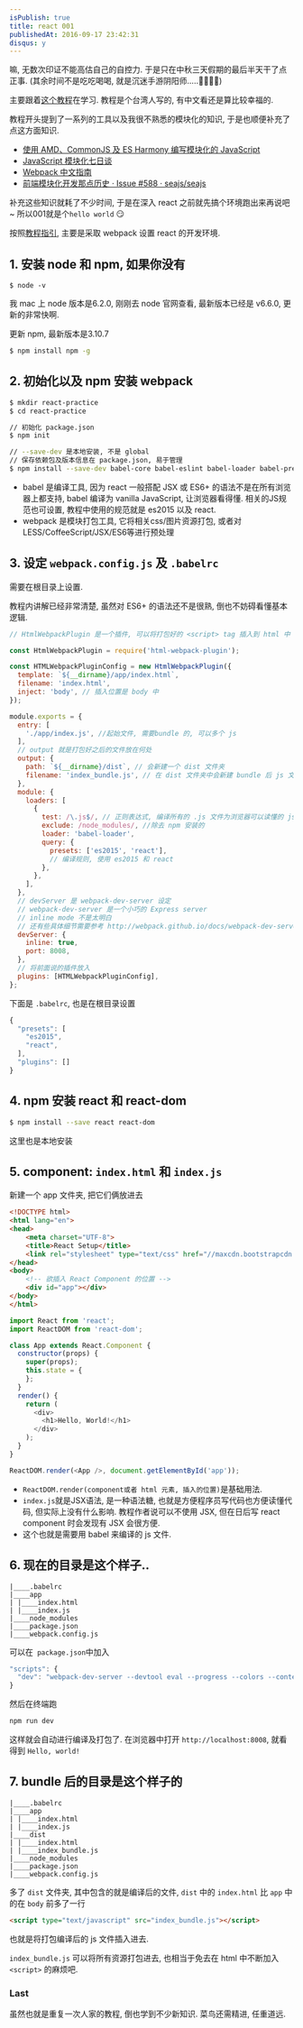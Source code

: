 ```yaml
---
isPublish: true
title: react 001
publishedAt: 2016-09-17 23:42:31
disqus: y
---
```


嘛, 无数次印证不能高估自己的自控力. 于是只在中秋三天假期的最后半天干了点正事.
(其余时间不是吃吃喝喝, 就是沉迷手游阴阳师.....🌝🌚🌝🌚)

主要跟着[这个教程](https://github.com/kdchang/reactjs101)在学习. 教程是个台湾人写的, 有中文看还是算比较幸福的.

教程开头提到了一系列的工具以及我很不熟悉的模块化的知识, 于是也顺便补充了点这方面知识.

* [使用 AMD、CommonJS 及 ES Harmony 编写模块化的 JavaScript](http://justineo.github.io/singles/writing-modular-js/)
* [JavaScript 模块化七日谈](http://huangxuan.me/js-module-7day/)
* [Webpack 中文指南](http://zhaoda.net/webpack-handbook/index.html)
* [前端模块化开发那点历史 · Issue #588 · seajs/seajs](https://github.com/seajs/seajs/issues/588)

补充这些知识就耗了不少时间, 于是在深入 react 之前就先搞个环境跑出来再说吧~ 所以001就是个`hello world` 😏

按照[教程指引](https://github.com/kdchang/reactjs101/blob/master/Ch02/webpack-dev-enviroment.md), 主要是采取 webpack 设置 react 的开发环境.

## 1. 安装 node 和 npm, 如果你没有

```
$ node -v
```

我 mac 上 node 版本是6.2.0, 刚刚去 node 官网查看, 最新版本已经是 v6.6.0, 更新的非常快啊.

更新 npm, 最新版本是3.10.7

```bash
$ npm install npm -g
```

## 2. 初始化以及 npm 安装 webpack

```bash
$ mkdir react-practice
$ cd react-practice

// 初始化 package.json
$ npm init

// --save-dev 是本地安装, 不是 global
// 保存依赖包及版本信息在 package.json, 易于管理
$ npm install --save-dev babel-core babel-eslint babel-loader babel-preset-es2015 babel-preset-react html-webpack-plugin webpack webpack-dev-server
```

- babel 是编译工具, 因为 react 一般搭配 JSX 或 ES6+ 的语法不是在所有浏览器上都支持, babel 编译为 vanilla JavaScript, 让浏览器看得懂. 相关的JS规范也可设置, 教程中使用的规范就是 es2015 以及 react.
- webpack 是模块打包工具, 它将相关css/图片资源打包, 或者对LESS/CoffeeScript/JSX/ES6等进行预处理

## 3. 设定 `webpack.config.js` 及 `.babelrc`
需要在根目录上设置.

教程内讲解已经非常清楚, 虽然对 ES6+ 的语法还不是很熟, 倒也不妨碍看懂基本逻辑.

```js
// HtmlWebpackPlugin 是一个插件, 可以将打包好的 <script> tag 插入到 html 中

const HtmlWebpackPlugin = require('html-webpack-plugin');

const HTMLWebpackPluginConfig = new HtmlWebpackPlugin({
  template: `${__dirname}/app/index.html`,
  filename: 'index.html',
  inject: 'body', // 插入位置是 body 中
});

module.exports = {
  entry: [
    './app/index.js', //起始文件, 需要bundle 的, 可以多个 js
  ],
  // output 就是打包好之后的文件放在何处
  output: {
    path: `${__dirname}/dist`, // 会新建一个 dist 文件夹
    filename: 'index_bundle.js', // 在 dist 文件夹中会新建 bundle 后 js 文件.
  },
  module: {
    loaders: [
      {
        test: /\.js$/, // 正则表达式, 编译所有的 .js 文件为浏览器可以读懂的 js
        exclude: /node_modules/, //除去 npm 安装的
        loader: 'babel-loader',
        query: {
          presets: ['es2015', 'react'],
          // 编译规则, 使用 es2015 和 react
        },
      },
    ],
  },
  // devServer 是 webpack-dev-server 设定
  // webpack-dev-server 是一个小巧的 Express server
  // inline mode 不是太明白
  // 还有些具体细节需要参考 http://webpack.github.io/docs/webpack-dev-server.html
  devServer: {
    inline: true,
    port: 8008,
  },
  // 将前面说的插件放入
  plugins: [HTMLWebpackPluginConfig],
};
```

下面是 `.babelrc`, 也是在根目录设置

```js
{
  "presets": [
    "es2015",
    "react",
  ],
  "plugins": []
}
```

## 4. npm 安装 react 和 react-dom

```bash
$ npm install --save react react-dom
```

这里也是本地安装

## 5. component: `index.html` 和 `index.js`
新建一个 app 文件夹, 把它们俩放进去

```html
<!DOCTYPE html>
<html lang="en">
<head>
    <meta charset="UTF-8">
    <title>React Setup</title>
    <link rel="stylesheet" type="text/css" href="//maxcdn.bootstrapcdn.com/bootstrap/3.3.6/css/bootstrap.min.css">
</head>
<body>
    <!-- 欲插入 React Component 的位置 -->
    <div id="app"></div>
</body>
</html>
```

```js
import React from 'react';
import ReactDOM from 'react-dom';

class App extends React.Component {
  constructor(props) {
    super(props);
    this.state = {
    };
  }
  render() {
    return (
      <div>
        <h1>Hello, World!</h1>
      </div>
    );
  }
}

ReactDOM.render(<App />, document.getElementById('app'));
```

- `ReactDOM.render(component或者 html 元素, 插入的位置)`是基础用法.
- `index.js`就是JSX语法, 是一种语法糖, 也就是方便程序员写代码也方便读懂代码, 但实际上没有什么影响. 教程作者说可以不使用 JSX, 但在日后写 react component 时会发现有 JSX 会很方便.
- 这个也就是需要用 babel 来编译的 js 文件.

## 6. 现在的目录是这个样子..

```
|____.babelrc
|____app
| |____index.html
| |____index.js
|____node_modules
|____package.json
|____webpack.config.js
```

可以在` package.json`中加入

```js
"scripts": {
  "dev": "webpack-dev-server --devtool eval --progress --colors --content-base build"
}
```

然后在终端跑

```bash
npm run dev
```

这样就会自动进行编译及打包了.
在浏览器中打开 `http://localhost:8008`, 就看得到 `Hello, world!`

## 7. bundle 后的目录是这个样子的

```
|____.babelrc
|____app
| |____index.html
| |____index.js
|____dist
| |____index.html
| |____index_bundle.js
|____node_modules
|____package.json
|____webpack.config.js
```

多了 `dist` 文件夹, 其中包含的就是编译后的文件, `dist` 中的 `index.html` 比 `app` 中的在 `body` 前多了一行

```html
<script type="text/javascript" src="index_bundle.js"></script>
```

也就是将打包编译后的 js 文件插入进去.

`index_bundle.js` 可以将所有资源打包进去, 也相当于免去在 html 中不断加入 `<script>` 的麻烦吧.


### Last

虽然也就是重复一次人家的教程, 倒也学到不少新知识.
菜鸟还需精进, 任重道远.
